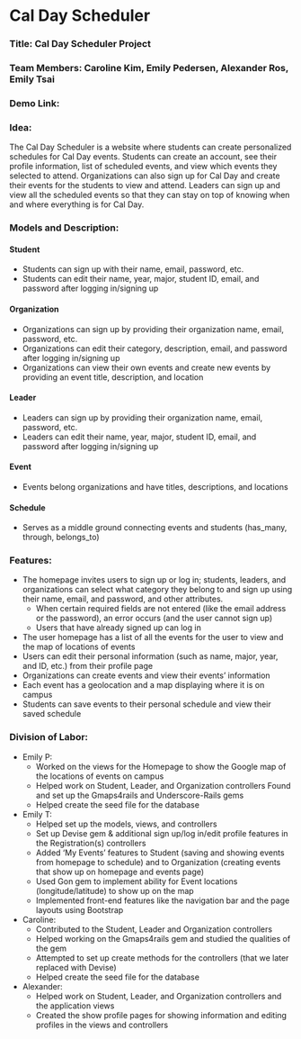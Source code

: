 # Cal Day Scheduler

### Title: Cal Day Scheduler Project
### Team Members: Caroline Kim, Emily Pedersen, Alexander Ros, Emily Tsai
### Demo Link: 

### Idea:
The Cal Day Scheduler is a website where students can create personalized schedules for Cal Day events. Students can create an account, see their profile information, list of scheduled events, and view which events they selected to attend. Organizations can also sign up for Cal Day and create their events for the students to view and attend. Leaders can sign up and view all the scheduled events so that they can stay on top of knowing when and where everything is for Cal Day.

### Models and Description:
#### Student
* Students can sign up with their name, email, password, etc.
* Students can edit their name, year, major, student ID, email, and password after logging in/signing up
#### Organization
* Organizations can sign up by providing their organization name, email, password, etc.
* Organizations can edit their category, description, email, and password after logging in/signing up
* Organizations can view their own events and create new events by providing an event title, description, and location
#### Leader
* Leaders can sign up by providing their organization name, email, password, etc.
* Leaders can edit their name, year, major, student ID, email, and password after logging in/signing up
#### Event
* Events belong organizations and have titles, descriptions, and locations
#### Schedule
* Serves as a middle ground connecting events and students (has_many, through, belongs_to)

### Features:
* The homepage invites users to sign up or log in; students, leaders, and organizations can select what category they belong to and sign up using their name, email, and password, and other attributes.
    * When certain required fields are not entered (like the email address or the password), an error occurs (and the user cannot sign up)
    * Users that have already signed up can log in
* The user homepage has a list of all the events for the user to view and the map of locations of events
* Users can edit their personal information (such as name, major, year, and ID, etc.) from their profile page
* Organizations can create events and view their events’ information
* Each event has a geolocation and a map displaying where it is on campus
* Students can save events to their personal schedule and view their saved schedule

### Division of Labor:
* Emily P:
    * Worked on the views for the Homepage to show the Google map of the locations of events on campus
    * Helped work on Student, Leader, and Organization controllers
Found and set up the Gmaps4rails and Underscore-Rails gems
    * Helped create the seed file for the database
* Emily T:
    * Helped set up the models, views, and controllers
    * Set up Devise gem & additional sign up/log in/edit profile features in the Registration(s) controllers
    * Added ‘My Events’ features to Student (saving and showing events from homepage to schedule) and to Organization (creating events that show up on homepage and events page)
    * Used Gon gem to implement ability for Event locations (longitude/latitude) to show up on the map
    * Implemented front-end features like the navigation bar and the page layouts using Bootstrap
* Caroline:
    * Contributed to the Student, Leader and Organization controllers
    * Helped working on the Gmaps4rails gem and studied the qualities of the gem
    * Attempted to set up create methods for the controllers (that we later replaced with Devise)
    * Helped create the seed file for the database
* Alexander:
    * Helped work on Student, Leader, and Organization controllers and the application views
    * Created the show profile pages for showing information and editing profiles in the views and controllers
